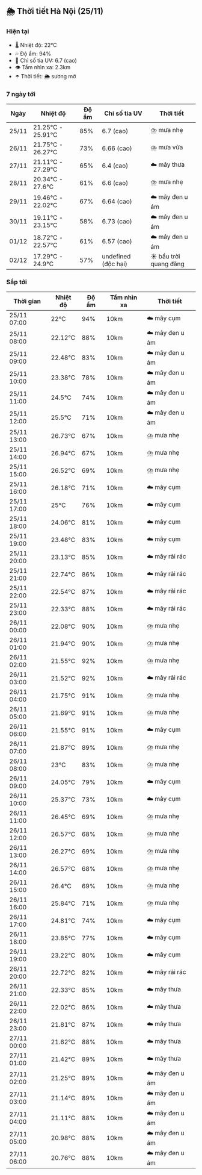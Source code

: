 ## 🌦️ Thời tiết Hà Nội (25/11)

### Hiện tại

- 🌡️ Nhiệt độ: 22℃
- 💦 Độ ẩm: 94%
- 🌟 Chỉ số tia UV: 6.7 (cao)
- 👁️ Tầm nhìn xa: 2.3km
- ☂️ Thời tiết: 🌦️ sương mờ

### 7 ngày tới

| Ngày | Nhiệt độ | Độ ẩm | Chỉ số tia UV | Thời tiết |
| --- | --- | --- | --- | --- |
| 25/11 | 21.25℃ - 25.91℃ | 85% | 6.7 (cao) | ⛈️ mưa nhẹ |
| 26/11 | 21.75℃ - 26.27℃ | 73% | 6.66 (cao) | ⛈️ mưa vừa |
| 27/11 | 21.11℃ - 27.29℃ | 65% | 6.4 (cao) | ☁️ mây thưa |
| 28/11 | 20.34℃ - 27.6℃ | 61% | 6.6 (cao) | ⛈️ mưa nhẹ |
| 29/11 | 19.46℃ - 22.02℃ | 67% | 6.64 (cao) | ☁️ mây đen u ám |
| 30/11 | 19.11℃ - 23.15℃ | 58% | 6.73 (cao) | ☁️ mây đen u ám |
| 01/12 | 18.72℃ - 22.57℃ | 61% | 6.57 (cao) | ☁️ mây đen u ám |
| 02/12 | 17.29℃ - 24.9℃ | 57% | undefined (độc hại) | ☀️ bầu trời quang đãng |

### Sắp tới

| Thời gian | Nhiệt độ | Độ ẩm | Tầm nhìn xa | Thời tiết |
| --- | --- | --- | --- | --- |
| 25/11 07:00 | 22℃ | 94% | 10km | ☁️ mây cụm |
| 25/11 08:00 | 22.12℃ | 88% | 10km | ☁️ mây đen u ám |
| 25/11 09:00 | 22.48℃ | 83% | 10km | ☁️ mây đen u ám |
| 25/11 10:00 | 23.38℃ | 78% | 10km | ☁️ mây đen u ám |
| 25/11 11:00 | 24.5℃ | 74% | 10km | ☁️ mây đen u ám |
| 25/11 12:00 | 25.5℃ | 71% | 10km | ☁️ mây đen u ám |
| 25/11 13:00 | 26.73℃ | 67% | 10km | ⛈️ mưa nhẹ |
| 25/11 14:00 | 26.94℃ | 67% | 10km | ⛈️ mưa nhẹ |
| 25/11 15:00 | 26.52℃ | 69% | 10km | ⛈️ mưa nhẹ |
| 25/11 16:00 | 26.18℃ | 71% | 10km | ☁️ mây cụm |
| 25/11 17:00 | 25℃ | 76% | 10km | ☁️ mây cụm |
| 25/11 18:00 | 24.06℃ | 81% | 10km | ☁️ mây cụm |
| 25/11 19:00 | 23.48℃ | 83% | 10km | ☁️ mây cụm |
| 25/11 20:00 | 23.13℃ | 85% | 10km | ☁️ mây rải rác |
| 25/11 21:00 | 22.74℃ | 86% | 10km | ☁️ mây rải rác |
| 25/11 22:00 | 22.54℃ | 87% | 10km | ☁️ mây rải rác |
| 25/11 23:00 | 22.33℃ | 88% | 10km | ☁️ mây rải rác |
| 26/11 00:00 | 22.08℃ | 90% | 10km | ⛈️ mưa nhẹ |
| 26/11 01:00 | 21.94℃ | 90% | 10km | ⛈️ mưa nhẹ |
| 26/11 02:00 | 21.55℃ | 92% | 10km | ⛈️ mưa nhẹ |
| 26/11 03:00 | 21.52℃ | 92% | 10km | ☁️ mây rải rác |
| 26/11 04:00 | 21.75℃ | 91% | 10km | ⛈️ mưa nhẹ |
| 26/11 05:00 | 21.69℃ | 91% | 10km | ⛈️ mưa nhẹ |
| 26/11 06:00 | 21.55℃ | 91% | 10km | ☁️ mây cụm |
| 26/11 07:00 | 21.87℃ | 89% | 10km | ⛈️ mưa nhẹ |
| 26/11 08:00 | 23℃ | 83% | 10km | ⛈️ mưa nhẹ |
| 26/11 09:00 | 24.05℃ | 79% | 10km | ☁️ mây cụm |
| 26/11 10:00 | 25.37℃ | 73% | 10km | ☁️ mây cụm |
| 26/11 11:00 | 26.45℃ | 69% | 10km | ⛈️ mưa nhẹ |
| 26/11 12:00 | 26.57℃ | 68% | 10km | ⛈️ mưa nhẹ |
| 26/11 13:00 | 26.27℃ | 69% | 10km | ⛈️ mưa nhẹ |
| 26/11 14:00 | 26.57℃ | 68% | 10km | ⛈️ mưa nhẹ |
| 26/11 15:00 | 26.4℃ | 69% | 10km | ⛈️ mưa nhẹ |
| 26/11 16:00 | 25.84℃ | 71% | 10km | ⛈️ mưa nhẹ |
| 26/11 17:00 | 24.81℃ | 74% | 10km | ☁️ mây cụm |
| 26/11 18:00 | 23.85℃ | 77% | 10km | ☁️ mây cụm |
| 26/11 19:00 | 23.22℃ | 80% | 10km | ☁️ mây cụm |
| 26/11 20:00 | 22.72℃ | 82% | 10km | ☁️ mây rải rác |
| 26/11 21:00 | 22.33℃ | 85% | 10km | ☁️ mây thưa |
| 26/11 22:00 | 22.02℃ | 86% | 10km | ☁️ mây thưa |
| 26/11 23:00 | 21.81℃ | 87% | 10km | ☁️ mây thưa |
| 27/11 00:00 | 21.62℃ | 88% | 10km | ☁️ mây thưa |
| 27/11 01:00 | 21.42℃ | 89% | 10km | ☁️ mây thưa |
| 27/11 02:00 | 21.25℃ | 89% | 10km | ☁️ mây đen u ám |
| 27/11 03:00 | 21.14℃ | 89% | 10km | ☁️ mây đen u ám |
| 27/11 04:00 | 21.11℃ | 88% | 10km | ☁️ mây đen u ám |
| 27/11 05:00 | 20.98℃ | 88% | 10km | ☁️ mây đen u ám |
| 27/11 06:00 | 20.76℃ | 88% | 10km | ☁️ mây đen u ám |
